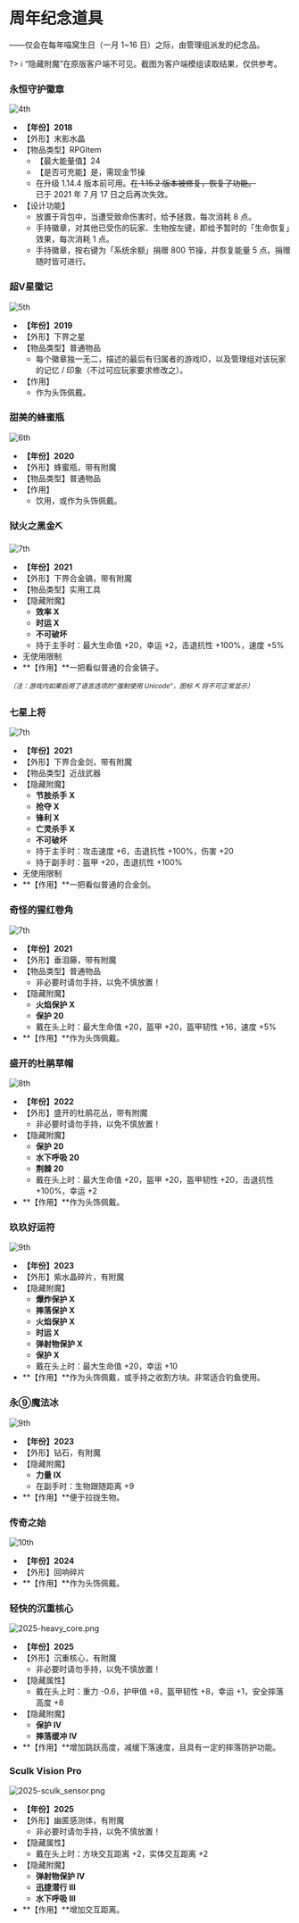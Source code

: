 # 周年纪念道具

——仅会在每年喵窝生日（一月 1~16 日）之际，由管理组派发的纪念品。

?> :information_source: “隐藏附魔”在原版客户端不可见。截图为客户端模组读取结果，仅供参考。

### 永恒守护徽章
![4th](../../assets/images/items/anniversary-gifts/4th.png)
- **【年份】2018**
- 【外形】末影水晶
- 【物品类型】RPGItem
  + 【最大能量值】24
  + 【是否可充能】是，需现金节操
  + 在升级 1.14.4 版本前可用。~~在 1.15.2 版本被修复，恢复了功能。~~  
    已于 2021 年 7 月 17 日之后再次失效。
- 【设计功能】
  + 放置于背包中，当遭受致命伤害时，给予拯救，每次消耗 8 点。
  + 手持徽章，对其他已受伤的玩家、生物按左键，即给予暂时的「生命恢复」效果，每次消耗 1 点。
  + 手持徽章，按右键为「系统余额」捐赠 <span class="nw-explain" title="2020 年 3 月 30 日前仅需 100 节操">800 节操</span>，并恢复能量 5 点。捐赠随时皆可进行。


### 超V星徽记
![5th](../../assets/images/items/anniversary-gifts/5th.png)
- **【年份】2019**
- 【外形】下界之星
- 【物品类型】普通物品
  + 每个徽章独一无二，描述的最后有归属者的游戏ID，以及管理组对该玩家的记忆 / 印象（不过可应玩家要求修改之）。
- 【作用】
  + 作为头饰佩戴。

### 甜美的蜂蜜瓶
![6th](../../assets/images/items/anniversary-gifts/6th.png)
- **【年份】2020**
- 【外形】蜂蜜瓶，带有附魔
- 【物品类型】普通物品
- 【作用】
  + 饮用，或作为头饰佩戴。

### 狱火之黑金⛏
![7th](../../assets/images/items/anniversary-gifts/7th-狱火之黑金镐.png)
- **【年份】2021**
- 【外形】下界合金镐，带有附魔
- 【物品类型】实用工具
- 【隐藏附魔】
  + **效率 X**
  + **时运 X**
  + **不可破坏**
  + 持于主手时：最大生命值 +20，幸运 +2，击退抗性 +100%，速度 +5%
- 无使用限制
- **【作用】**一把看似普通的合金镐子。

<sup>*（注：游戏内如果启用了语言选项的“强制使用 Unicode”，图标 ⛏ 将不可正常显示）*</sup>

### 七星上将

![7th](../../assets/images/items/anniversary-gifts/7th-七星上将2.png)
- **【年份】2021**
- 【外形】下界合金剑，带有附魔
- 【物品类型】近战武器
- 【隐藏附魔】
  + **节肢杀手 X**
  + **抢夺 X**
  + **锋利 X**
  + **亡灵杀手 X**
  + **不可破坏**
  + 持于主手时：攻击速度 +6，击退抗性 +100%，伤害 +20
  + 持于副手时：盔甲 +20，击退抗性 +100%
- 无使用限制
- **【作用】**一把看似普通的合金剑。

### 奇怪的猩红卷角

![7th](../../assets/images/items/anniversary-gifts/7th-奇怪的猩红卷角2.png)
- **【年份】2021**
- 【外形】垂泪藤，带有附魔
- 【物品类型】普通物品
  + 非必要时请勿手持，以免不慎放置！
- 【隐藏附魔】
  + **火焰保护 X**
  + **保护 20**
  + 戴在头上时：最大生命值 +20，盔甲 +20，盔甲韧性 +16，速度 +5%
- **【作用】**作为头饰佩戴。

### 盛开的杜鹃草帽

![8th](../../assets/images/items/anniversary-gifts/8th.png)

- **【年份】2022**
- 【外形】盛开的杜鹃花丛，带有附魔
  + 非必要时请勿手持，以免不慎放置！
- 【隐藏附魔】
  + **保护 20**
  + **水下呼吸 20**
  + **荆棘 20**
  + 戴在头上时：最大生命值 +20，盔甲 +20，盔甲韧性 +20，击退抗性 +100%，幸运 +2
- **【作用】**作为头饰佩戴。

### 玖玖好运符

![9th](../../assets/images/items/anniversary-gifts/9th-lucky.png)

- **【年份】2023**
- 【外形】紫水晶碎片，有附魔
- 【隐藏附魔】
  + **爆炸保护 X**
  + **摔落保护 X**
  + **火焰保护 X**
  + **时运 X**
  + **弹射物保护 X**
  + **保护 X**
  + 戴在头上时：最大生命值 +20，幸运 +10
- **【作用】**作为头饰佩戴，或手持之收割方块。非常适合钓鱼使用。

### 永⑨魔法冰

![9th](../../assets/images/items/anniversary-gifts/9th-ice.png)

- **【年份】2023**
- 【外形】钻石，有附魔
- 【隐藏附魔】
  + **力量 IX**
  + 在副手时：生物跟随距离 +9
- **【作用】**便于拉拢生物。

### 传奇之始

![10th](../../assets/images/items/anniversary-gifts/10th.jpg)

- **【年份】2024**
- 【外形】回响碎片
- **【作用】**作为头饰佩戴。

### 轻快的沉重核心

![2025-heavy_core.png](../../assets/images/items/anniversary-gifts/2025-heavy_core.png)

- **【年份】2025**
- 【外形】沉重核心，有附魔
  + 非必要时请勿手持，以免不慎放置！
- 【隐藏属性】
  + 戴在头上时：重力 -0.6，护甲值 +8，盔甲韧性 +8，幸运 +1，安全摔落高度 +8
- 【隐藏附魔】
  + **保护 IV**
  + **摔落缓冲 IV**
- **【作用】**增加跳跃高度，减缓下落速度，且具有一定的摔落防护功能。

### Sculk Vision Pro

![2025-sculk_sensor.png](../../assets/images/items/anniversary-gifts/2025-sculk_sensor.png)

- **【年份】2025**
- 【外形】幽匿感测体，有附魔
  + 非必要时请勿手持，以免不慎放置！
- 【隐藏属性】
  + 戴在头上时：方块交互距离 +2，实体交互距离 +2
- 【隐藏附魔】
  + **弹射物保护 IV**
  + **迅捷潜行 III**
  + **水下呼吸 III**
- **【作用】**增加交互距离。
